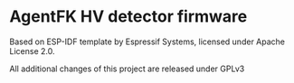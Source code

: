 # AgentFK HV detector firmware

Based on ESP-IDF template by Espressif Systems, licensed under Apache License 2.0.

All additional changes of this project are released under GPLv3

